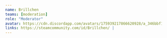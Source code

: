 ```yaml
---
name: Brillchen
teams: [moderation]
role: "Moderator"
avatar: https://cdn.discordapp.com/avatars/175939217866620928/a_346bbf1282b946a2d73b3d4b536c0607.webp?size=128
links: https://steamcommunity.com/id/Brillchen/ | 
---
```

